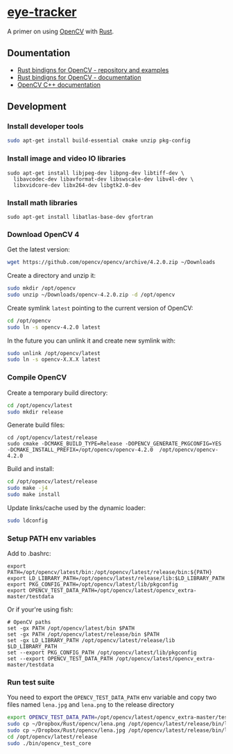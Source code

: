# [eye-tracker](https://github.com/fbielejec/eye-tracker)

A primer on using [OpenCV](https://opencv.org/opencv-4-0/) with [Rust](https://www.rust-lang.org/).

## Doumentation

- [Rust bindigns for OpenCV - repository and examples](https://github.com/twistedfall/opencv-rust/)
- [Rust bindigns for OpenCV - documentation](https://docs.rs/opencv/0.33.0/opencv/)
- [OpenCV C++ documentation](https://docs.opencv.org/master/)

## Development

### Install developer tools
```bash
sudo apt-get install build-essential cmake unzip pkg-config
```

### Install image and video IO libraries
```
sudo apt-get install libjpeg-dev libpng-dev libtiff-dev \
  libavcodec-dev libavformat-dev libswscale-dev libv4l-dev \
  libxvidcore-dev libx264-dev libgtk2.0-dev
```

### Install math libraries
```
sudo apt-get install libatlas-base-dev gfortran
```

### Download OpenCV 4
Get the latest version:
```bash
wget https://github.com/opencv/opencv/archive/4.2.0.zip ~/Downloads
```

Create a directory and unzip it:
```bash
sudo mkdir /opt/opencv
sudo unzip ~/Downloads/opencv-4.2.0.zip -d /opt/opencv
```

Create symlink `latest` pointing to the current version of OpenCV:
```bash
cd /opt/opencv
sudo ln -s opencv-4.2.0 latest
```

In the future you can unlink it and create new symlink with:
```bash
sudo unlink /opt/opencv/latest
sudo ln -s opencv-X.X.X latest
```

### Compile OpenCV
Create a temporary build directory:
```bash
cd /opt/opencv/latest
sudo mkdir release
```

Generate build files:
```
cd /opt/opencv/latest/release
sudo cmake -DCMAKE_BUILD_TYPE=Release -DOPENCV_GENERATE_PKGCONFIG=YES -DCMAKE_INSTALL_PREFIX=/opt/opencv/opencv-4.2.0  /opt/opencv/opencv-4.2.0
```

Build and install:
```bash
cd /opt/opencv/latest/release
sudo make -j4
sudo make install
```

Update links/cache used by the dynamic loader:
```bash
sudo ldconfig
```

### Setup PATH env variables
Add to .bashrc:
```
export PATH=/opt/opencv/latest/bin:/opt/opencv/latest/release/bin:${PATH}
export LD_LIBRARY_PATH=/opt/opencv/latest/release/lib:$LD_LIBRARY_PATH
export PKG_CONFIG_PATH=/opt/opencv/latest/lib/pkgconfig
export OPENCV_TEST_DATA_PATH=/opt/opencv/latest/opencv_extra-master/testdata
```

Or if your're using fish:
```fish
# OpenCV paths
set -gx PATH /opt/opencv/latest/bin $PATH
set -gx PATH /opt/opencv/latest/release/bin $PATH
set -gx LD_LIBRARY_PATH /opt/opencv/latest/release/lib $LD_LIBRARY_PATH
set --export PKG_CONFIG_PATH /opt/opencv/latest/lib/pkgconfig
set --export OPENCV_TEST_DATA_PATH /opt/opencv/latest/opencv_extra-master/testdata
```
### Run test suite

You need to export the `OPENCV_TEST_DATA_PATH` env variable and copy two files named `lena.jpg` and `lena.png` to the release directory
```bash
export OPENCV_TEST_DATA_PATH=/opt/opencv/latest/opencv_extra-master/testdata
sudo cp ~/Dropbox/Rust/opencv/lena.png /opt/opencv/latest/release/bin/lena.png
sudo cp ~/Dropbox/Rust/opencv/lena.jpg /opt/opencv/latest/release/bin/lena.jpg
cd /opt/opencv/latest/release
sudo ./bin/opencv_test_core
```
